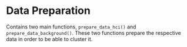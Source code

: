 # Data Preparation

Contains two main functions, `prepare_data_hci()` and `prepare_data_background()`. These two functions prepare the respective data in order to be able to cluster it.
